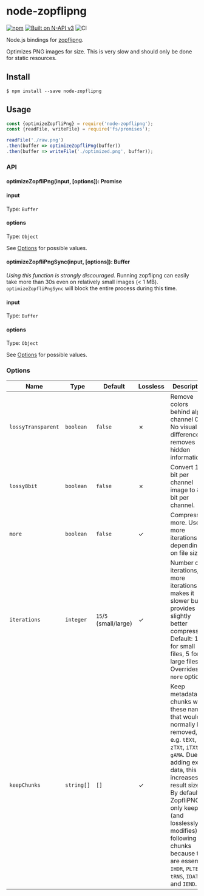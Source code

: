 # node-zopflipng

[![npm](https://img.shields.io/npm/v/node-zopflipng)](https://www.npmjs.com/package/node-zopflipng) [![Built on N-API v3](https://img.shields.io/badge/N--API-v3-green.svg)](https://nodejs.org/api/n-api.html#n_api_n_api_version_matrix) ![CI](https://github.com/realityking/node-zopflipng/workflows/CI/badge.svg)

Node.js bindings for [zopflipng](https://en.wikipedia.org/wiki/Zopfli#PNG_optimization).

Optimizes PNG images for size. This is very slow and should only be done for static resources.

## Install

```
$ npm install --save node-zopflipng
```

## Usage

```js
const {optimizeZopfliPng} = require('node-zopflipng');
const {readFile, writeFile} = require('fs/promises');

readFile('./raw.png')
.then(buffer => optimizeZopfliPng(buffer))
.then(buffer => writeFile('./optimized.png', buffer));
```

### API

#### optimizeZopfliPng(input, [options]): Promise<Buffer>

#### input

Type: `Buffer`

#### options

Type: `Object`

See [Options](#options) for possible values.

#### optimizeZopfliPngSync(input, [options]): Buffer

*Using this function is strongly discouraged.* Running zopflipng can easily take
more than 30s even on relatively small images (< 1 MB). `optimizeZopfliPngSync`
will block the entire process during this time.

#### input

Type: `Buffer`

#### options

Type: `Object`

See [Options](#options) for possible values.


### Options

| Name               | Type       | Default                | Lossless | Description |
|--------------------|------------|------------------------|----------|------------ |
| `lossyTransparent` | `boolean`  | `false`                | ✗        | Remove colors behind alpha channel 0. No visual difference, removes hidden information. |
| `lossy8bit`        | `boolean`  | `false`                | ✗        | Convert 16-bit per channel image to 8-bit per channel. |
| `more`             | `boolean`  | `false`                | ✓        | Compress more. Uses more iterations depending on file size. |
| `iterations`       | `integer`  | `15`/`5` (small/large) | ✓        | Number of iterations, more iterations makes it slower but provides slightly better compression. Default: 15 for small files, 5 for large files. Overrides `more` option. |
| `keepChunks`       | `string[]` | `[]`                   | ✓        | Keep metadata chunks with these names that would normally be removed, e.g. `tEXt`, `zTXt`, `iTXt`, `gAMA`. Due to adding extra data, this increases the result size. By default ZopfliPNG only keeps (and losslessly modifies) the following chunks because they are essential: `IHDR`, `PLTE`, `tRNS`, `IDAT` and `IEND`. |
